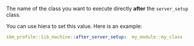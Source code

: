 The name of the class you want to execute directly **after** the `server_setup` class.

You can use hiera to set this value. Here is an example:

```yaml
ibm_profile::iib_machine::after_server_setup:  my_module::my_class
```
